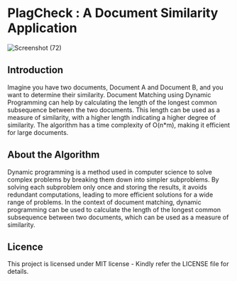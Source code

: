 # PlagCheck : A Document Similarity Application
![Screenshot (72)](https://github.com/dave1725/PlagCheck/assets/72213961/cfcf9a82-10a9-405f-a53b-553e61be172c)


## Introduction
Imagine you have two documents, Document A and Document B, and you want to determine their similarity. Document Matching using Dynamic Programming can help by calculating the length of the longest common subsequence between the two documents. This length can be used as a measure of similarity, with a higher length indicating a higher degree of similarity. The algorithm has a time complexity of O(n*m), making it efficient for large documents.

## About the Algorithm
Dynamic programming is a method used in computer science to solve complex problems by breaking them down into simpler subproblems. By solving each subproblem only once and storing the results, it avoids redundant computations, leading to more efficient solutions for a wide range of problems. In the context of document matching, dynamic programming can be used to calculate the length of the longest common subsequence between two documents, which can be used as a measure of similarity.

## Licence
This project is licensed under MIT license - Kindly refer the LICENSE file for details.


